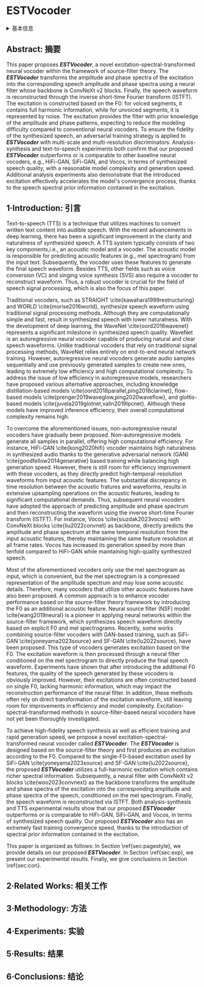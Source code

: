 # ESTVocoder

<details>
<summary>基本信息</summary>

- 标题: "ESTVocoder: An Excitation-Spectral-Transformed Neural Vocoder Conditioned on Mel Spectrogram"
- 作者:
  - 01 Xiao-Hang Jiang,
  - 02 Hui-Peng Du,
  - 03 Yang Ai,
  - 04 Ye-Xin Lu,
  - 05 Zhen-Hua Ling
- 链接:
  - [ArXiv](https://arxiv.org/abs/2411.11258)
  - [Publication] Accepted by NCMMSC2024
  - [Github]
  - [Demo](https://pb20000090.github.io/NCMMSC2024/)
- 文件:
  - [ArXiv](_PDF/2411.11258v1__ESTVocoder__An_Excitation-Spectral-Transformed_Neural_Vocoder_Conditioned_on_Mel_Spectrogram.pdf)
  - [Publication] #TODO

</details>

## Abstract: 摘要

This paper proposes ***ESTVocoder***, a novel excitation-spectral-transformed neural vocoder within the framework of source-filter theory.
The ***ESTVocoder*** transforms the amplitude and phase spectra of the excitation into the corresponding speech amplitude and phase spectra using a neural filter whose backbone is ConvNeXt v2 blocks.
Finally, the speech waveform is reconstructed through the inverse short-time Fourier transform (ISTFT).
The excitation is constructed based on the F0: for voiced segments, it contains full harmonic information, while for unvoiced segments, it is represented by noise.
The excitation provides the filter with prior knowledge of the amplitude and phase patterns, expecting to reduce the modeling difficulty compared to conventional neural vocoders.
To ensure the fidelity of the synthesized speech, an adversarial training strategy is applied to ***ESTVocoder*** with multi-scale and multi-resolution discriminators.
Analysis-synthesis and text-to-speech experiments both confirm that our proposed ***ESTVocoder*** outperforms or is comparable to other baseline neural vocoders, e.g., HiFi-GAN, SiFi-GAN, and Vocos, in terms of synthesized speech quality, with a reasonable model complexity and generation speed.
Additional analysis experiments also demonstrate that the introduced excitation effectively accelerates the model's convergence process, thanks to the speech spectral prior information contained in the excitation.

## 1·Introduction: 引言

Text-to-speech (TTS) is a technique that utilizes machines to convert written text content into audible speech.
With the recent advancements in deep learning, there has been a significant improvement in the clarity and naturalness of synthesized speech.
A TTS system typically consists of two key components,i.e., an acoustic model and a vocoder.
The acoustic model is responsible for predicting acoustic features (e.g., mel spectrogram) from the input text.
Subsequently, the vocoder uses these features to generate the final speech waveform.
Besides TTS, other fields such as voice conversion (VC) and singing voice synthesis (SVS) also require a vocoder to reconstruct waveform.
Thus, a robust vocoder is crucial for the field of speech signal processing, which is also the focus of this paper.

Traditional vocoders, such as STRAIGHT \cite{kawahara1999restructuring} and WORLD \cite{morise2016world}, synthesize speech waveform using traditional signal processing methods.
Although they are computationally simple and fast, result in synthesized speech with lower naturalness.
With the development of deep learning, the WaveNet \cite{oord2016wavenet} represents a significant milestone in synthesized speech quality.
WaveNet is an autoregressive neural vocoder capable of producing natural and clear speech waveforms.
Unlike traditional vocoders that rely on traditional signal processing methods, WaveNet relies entirely on end-to-end neural network training.
However, autoregressive neural vocoders generate audio samples sequentially and use previously generated samples to create new ones, leading to extremely low efficiency and high computational complexity.
To address the issue of low efficiency in autoregressive models, researchers have proposed various alternative approaches, including knowledge distillation-based models \cite{oord2018parallel,ping2018clarinet}, flow-based models \cite{prenger2019waveglow,ping2020waveflow}, and glottis-based models \cite{juvela2019glotnet,valin2019lpcnet}.
Although these models have improved inference efficiency, their overall computational complexity remains high.

To overcome the aforementioned issues, non-autoregressive neural vocoders have gradually been proposed.
Non-autoregressive models generate all samples in parallel, offering high computational efficiency.
For instance, HiFi-GAN \cite{kong2020hifi} vocoder maintains high naturalness in synthesized audio thanks to the generative adversarial network (GAN) \cite{goodfellow2014generative} based training while balancing high generation speed.
However, there is still room for efficiency improvement with these vocoders, as they directly predict high-temporal-resolution waveforms from input acoustic features.
The substantial discrepancy in time resolution between the acoustic fratures and waveforms, results in extensive upsampling operations on the acoustic features, leading to significant computational demands.
Thus, subsequent neural vocoders have adopted the approach of predicting amplitude and phase spectrum and then reconstructing the waveform using the inverse short-time Fourier transform (ISTFT).
For instance, Vocos \cite{siuzdak2023vocos} with ConvNeXt blocks \cite{liu2022convnet} as backbone, directly predicts the amplitude and phase spectrum at the same temporal resolution from the input acoustic features, thereby maintaining the same feature resolution at all frame rates.
Vocos has increased its generation speed by more than tenfold compared to HiFi-GAN while maintaining high-quality synthesized speech.

Most of the aforementioned vocoders only use the mel spectrogram as input, which is convenient, but the mel spectrogram is a compressed representation of the amplitude spectrum and may lose some acoustic details.
Therefore, many vocoders that utilize other acoustic features have also been proposed.
A common approach is to enhance vocoder performance based on the source-filter theory framework by introducing the F0 as an additional acoustic feature.
Neural source filter (NSF) model \cite{wang2019neural} is a pioneer in applying neural networks within the source-filter framework, which synthesizes speech waveform directly based on explicit F0 and mel spectrograms.
Recently, some works combining source-filter vocoders with GAN-based training, such as SiFi-GAN \cite{yoneyama2023source} and SF-GAN \cite{lu2022source}, have been proposed.
This type of vocoders generates excitation based on the F0.
The excitation waveform is then processed through a neural filter conditioned on the mel spectrogram to directly produce the final speech waveform.
Experiments have shown that after introducing the additional F0 features, the quality of the speech generated by these vocoders is obviously improved.
However, their excitations are often constructed based on single F0, lacking harmonic information, which may impact the reconstruction performance of the neural filter.
In addition, these methods often rely on direct transformation of the excitation waveform, still leaving room for improvements in efficiency and model complexity.
Excitation-spectral-transformed methods in source-filter-based neural vocoders have not yet been thoroughly investigated.

To achieve high-fidelity speech synthesis as well as efficient training and rapid generation speed, we propose a novel excitation-spectral-transformed neural vocoder called ***ESTVocoder***.
The ***ESTVocoder*** is designed based on the source-filter theory and first produces an excitation according to the F0.
Compared to the single-F0-based excitation used by SiFi-GAN \cite{yoneyama2023source} and SF-GAN \cite{lu2022source}, the proposed ***ESTVocoder*** utilizes a full-harmonic excitation which contains richer spectral information.
Subsequently, a neural filter with ConvNeXt v2 blocks \cite{woo2023convnext} as the backbone transforms the amplitude and phase spectra of the excitation into the corresponding amplitude and phase spectra of the speech, conditioned on the mel spectrogram.
Finally, the speech waveform is reconstructed via ISTFT.
Both analysis-synthesis and TTS experimental results show that our proposed ***ESTVocoder*** outperforms or is comparable to HiFi-GAN, SiFi-GAN, and Vocos, in terms of synthesized speech quality.
Our proposed ***ESTVocoder*** also has an extremely fast training convergence speed, thanks to the introduction of spectral prior information contained in the excitation.

This paper is organized as follows:
In Section \ref{sec:pagestyle}, we provide details on our proposed ***ESTVocoder***.
In Section \ref{sec:exp}, we present our experimental results.
Finally, we give conclusions in Section \ref{sec:con}.

## 2·Related Works: 相关工作

## 3·Methodology: 方法

## 4·Experiments: 实验

## 5·Results: 结果

## 6·Conclusions: 结论